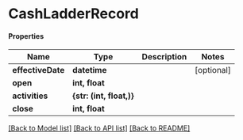 # CashLadderRecord

#### Properties
Name | Type | Description | Notes
------------ | ------------- | ------------- | -------------
**effectiveDate** | **datetime** |  | [optional] 
**open** | **int, float** |  | 
**activities** | **{str: (int, float,)}** |  | 
**close** | **int, float** |  | 

[[Back to Model list]](../README.md#documentation-for-models) [[Back to API list]](../README.md#documentation-for-api-endpoints) [[Back to README]](../README.md)

